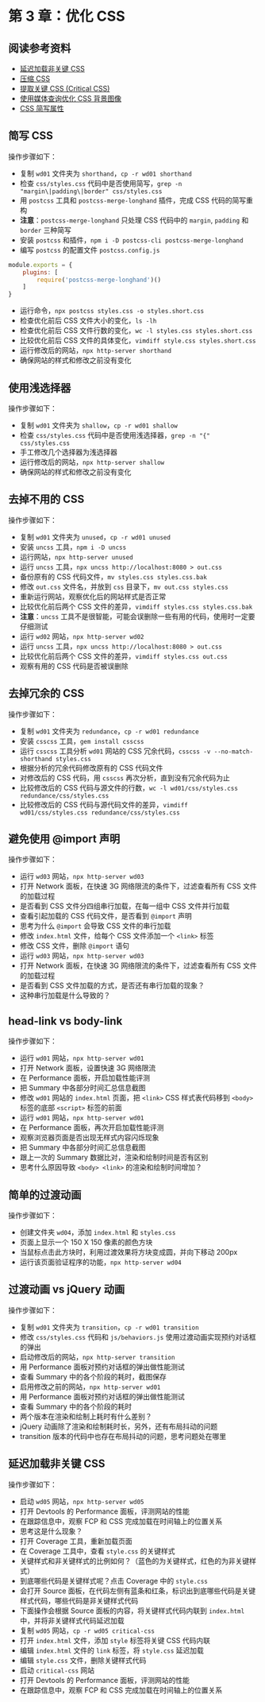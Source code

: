 # 第 3 章：优化 CSS

## 阅读参考资料

- [延迟加载非关键 CSS](https://wpocs.cn/docs/fast-load-time/defer-non-critical-css)
- [压缩 CSS](https://wpocs.cn/docs/fast-load-time/minify-css)
- [提取关键 CSS (Critical CSS)](https://wpocs.cn/docs/fast-load-time/extract-critical-css)
- [使用媒体查询优化 CSS 背景图像](https://wpocs.cn/docs/fast-load-time/optimize-css-background-images-with-media-queries)
- [CSS 简写属性](https://developer.mozilla.org/en-US/docs/Web/CSS/Shorthand_properties)

## 简写 CSS

操作步骤如下：
- 复制 `wd01` 文件夹为 `shorthand`，`cp -r wd01 shorthand`
- 检查 `css/styles.css` 代码中是否使用简写，`grep -n "margin\|padding\|border" css/styles.css`
- 用 `postcss` 工具和 `postcss-merge-longhand` 插件，完成 CSS 代码的简写重构
- **注意**：`postcss-merge-longhand` 只处理 CSS 代码中的 `margin`, `padding` 和 `border` 三种简写
- 安装 `postcss` 和插件，`npm i -D postcss-cli postcss-merge-longhand`
- 编写 `postcss` 的配置文件 `postcss.config.js`
```javascript
module.exports = {
    plugins: [
        require('postcss-merge-longhand')()
    ]
}
```
- 运行命令，`npx postcss styles.css -o styles.short.css`
- 检查优化前后 CSS 文件大小的变化，`ls -lh`
- 检查优化前后 CSS 文件行数的变化，`wc -l styles.css styles.short.css`
- 比较优化前后 CSS 文件的具体变化，`vimdiff style.css styles.short.css`
- 运行修改后的网站，`npx http-server shorthand`
- 确保网站的样式和修改之前没有变化

## 使用浅选择器

操作步骤如下：
- 复制 `wd01` 文件夹为 `shallow`，`cp -r wd01 shallow`
- 检查 `css/styles.css` 代码中是否使用浅选择器，`grep -n "{" css/styles.css`
- 手工修改几个选择器为浅选择器
- 运行修改后的网站，`npx http-server shallow`
- 确保网站的样式和修改之前没有变化

## 去掉不用的 CSS

操作步骤如下：
- 复制 `wd01` 文件夹为 `unused`，`cp -r wd01 unused`
- 安装 `uncss` 工具，`npm i -D uncss`
- 运行网站，`npx http-server unused`
- 运行 `uncss` 工具，`npx uncss http://localhost:8080 > out.css`
- 备份原有的 CSS 代码文件，`mv styles.css styles.css.bak`
- 修改 `out.css` 文件名，并放到 `css` 目录下，`mv out.css styles.css`
- 重新运行网站，观察优化后的网站样式是否正常
- 比较优化前后两个 CSS 文件的差异，`vimdiff styles.css styles.css.bak`
- **注意**：`uncss` 工具不是很智能，可能会误删除一些有用的代码，使用时一定要仔细测试
- 运行 `wd02` 网站，`npx http-server wd02`
- 运行 `uncss` 工具，`npx uncss http://localhost:8080 > out.css`
- 比较优化前后两个 CSS 文件的差异，`vimdiff styles.css out.css`
- 观察有用的 CSS 代码是否被误删除

## 去掉冗余的 CSS

操作步骤如下：
- 复制 `wd01` 文件夹为 `redundance`，`cp -r wd01 redundance`
- 安装 `csscss` 工具，`gem install csscss`
- 运行 `csscss` 工具分析 `wd01` 网站的 CSS 冗余代码，`csscss -v --no-match-shorthand styles.css`
- 根据分析的冗余代码修改原有的 CSS 代码文件
- 对修改后的 CSS 代码，用 `csscss` 再次分析，直到没有冗余代码为止
- 比较修改后的 CSS 代码与源文件的行数，`wc -l wd01/css/styles.css redundance/css/styles.css`
- 比较修改后的 CSS 代码与源代码文件的差异，`vimdiff wd01/css/styles.css redundance/css/styles.css`

## 避免使用 @import 声明

操作步骤如下：
- 运行 `wd03` 网站，`npx http-server wd03`
- 打开 Network 面板，在快速 3G 网络限流的条件下，过滤查看所有 CSS 文件的加载过程
- 是否看到 CSS 文件分四组串行加载，在每一组中 CSS 文件并行加载
- 查看引起加载的 CSS 代码文件，是否看到 `@import` 声明
- 思考为什么 `@import` 会导致 CSS 文件的串行加载
- 修改 `index.html` 文件，给每个 CSS 文件添加一个 `<link>` 标签
- 修改 CSS 文件，删除 `@import` 语句
- 运行 `wd03` 网站，`npx http-server wd03`
- 打开 Network 面板，在快速 3G 网络限流的条件下，过滤查看所有 CSS 文件的加载过程
- 是否看到 CSS 文件加载的方式，是否还有串行加载的现象？
- 这种串行加载是什么导致的？

## head-link vs body-link

操作步骤如下：
- 运行 `wd01` 网站，`npx http-server wd01`
- 打开 Network 面板，设置快速 3G 网络限流
- 在 Performance 面板，开启加载性能评测
- 把 Summary 中各部分时间汇总信息截图
- 修改 `wd01` 网站的 `index.html` 页面，把 `<link>` CSS 样式表代码移到 `<body>` 标签的底部 `<script>` 标签的前面
- 运行 `wd01` 网站，`npx http-server wd01`
- 在 Performance 面板，再次开启加载性能评测
- 观察浏览器页面是否出现无样式内容闪烁现象
- 把 Summary 中各部分时间汇总信息截图
- 跟上一次的 Summary 数据比对，渲染和绘制时间是否有区别
- 思考什么原因导致 `<body> <link>` 的渲染和绘制时间增加？

## 简单的过渡动画

操作步骤如下：
- 创建文件夹 `wd04`，添加 `index.html` 和 `styles.css`
- 页面上显示一个 150 X 150 像素的颜色方块
- 当鼠标点击此方块时，利用过渡效果将方块变成圆，并向下移动 200px
- 运行该页面验证程序的功能，`npx http-server wd04`

## 过渡动画 vs jQuery 动画

操作步骤如下：
- 复制 `wd01` 文件夹为 `transition`，`cp -r wd01 transition`
- 修改 `css/styles.css` 代码和 `js/behaviors.js` 使用过渡动画实现预约对话框的弹出
- 启动修改后的网站，`npx http-server transition`
- 用 Performance 面板对预约对话框的弹出做性能测试
- 查看 Summary 中的各个阶段的耗时，截图保存
- 启用修改之前的网站，`npx http-server wd01`
- 用 Performance 面板对预约对话框的弹出做性能测试
- 查看 Summary 中的各个阶段的耗时
- 两个版本在渲染和绘制上耗时有什么差别？
- jQuery 动画除了渲染和绘制耗时长，另外，还有布局抖动的问题
- transition 版本的代码中也存在布局抖动的问题，思考问题处在哪里

## 延迟加载非关键 CSS

操作步骤如下：
- 启动 `wd05` 网站，`npx http-server wd05`
- 打开 Devtools 的 Performance 面板，评测网站的性能
- 在跟踪信息中，观察 FCP 和 CSS 完成加载在时间轴上的位置关系
- 思考这是什么现象？
- 打开 Coverage 工具，重新加载页面
- 在 Coverage 工具中，查看 `style.css` 的关键样式
- 关键样式和非关键样式的比例如何？（蓝色的为关键样式，红色的为非关键样式）
- 到底哪些代码是关键样式呢？点击 Coverage 中的 `style.css`
- 会打开 Source 面板，在代码左侧有蓝条和红条，标识出到底哪些代码是关键样式代码，哪些代码是非关键样式代码
- 下面操作会根据 Source 面板的内容，将关键样式代码内联到 `index.html` 中，并将非关键样式代码延迟加载
- 复制 `wd05` 网站，`cp -r wd05 critical-css`
- 打开 `index.html` 文件，添加 `style` 标签将关键 CSS 代码内联
- 编辑 `index.html` 文件的 `link` 标签，将 `style.css` 延迟加载
- 编辑 `style.css` 文件，删除关键样式代码
- 启动 `critical-css` 网站
- 打开 Devtools 的 Performance 面板，评测网站的性能
- 在跟踪信息中，观察 FCP 和 CSS 完成加载在时间轴上的位置关系
